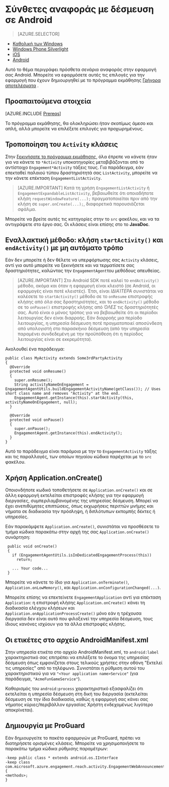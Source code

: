 <properties
    pageTitle="Επιλογές για προχωρημένους αναφοράς για Azure Mobile δέσμευση Android SDK"
    description="Περιγράφει πώς μπορείτε να κάνετε σύνθετες αναφοράς για να καταγράψετε ανάλυσης για Azure Mobile δέσμευση Android SDK"
    services="mobile-engagement"
    documentationCenter="mobile"
    authors="piyushjo"
    manager="erikre"
    editor="" />

<tags
    ms.service="mobile-engagement"
    ms.workload="mobile"
    ms.tgt_pltfrm="mobile-android"
    ms.devlang="Java"
    ms.topic="article"
    ms.date="08/10/2016"
    ms.author="piyushjo;ricksal" />

# <a name="advanced-reporting-with-engagement-on-android"></a>Σύνθετες αναφοράς με δέσμευση σε Android

> [AZURE.SELECTOR]
- [Καθολική των Windows](mobile-engagement-windows-store-integrate-engagement.md)
- [Windows Phone Silverlight](mobile-engagement-windows-phone-integrate-engagement.md)
- [iOS](mobile-engagement-ios-integrate-engagement.md)
- [Android](mobile-engagement-android-advanced-reporting.md)

Αυτό το θέμα περιγράφει πρόσθετα σενάρια αναφοράς στην εφαρμογή σας Android. Μπορείτε να εφαρμόσετε αυτές τις επιλογές για την εφαρμογή που έχουν δημιουργηθεί με το πρόγραμμα εκμάθησης [Γρήγορα αποτελέσματα](mobile-engagement-android-get-started.md) .

## <a name="prerequisites"></a>Προαπαιτούμενα στοιχεία

[AZURE.INCLUDE [Prereqs](../../includes/mobile-engagement-android-prereqs.md)]

Το πρόγραμμα εκμάθησης, θα ολοκληρώσει ήταν σκοπίμως άμεσο και απλή, αλλά μπορείτε να επιλέξετε επιλογές για προχωρημένους.

## <a name="modifying-your-activity-classes"></a>Τροποποίηση του `Activity` κλάσεις

Στην [ξεκινήσατε το πρόγραμμα εκμάθησης](mobile-engagement-android-get-started.md), όλα έπρεπε να κάνετε ήταν για να κάνετε το `*Activity` υποκατηγορίες μεταβιβάζονται από το αντίστοιχο `Engagement*Activity` τάξεις τους. Για παράδειγμα, εάν επεκταθεί παλαιού τύπου δραστηριότητά σας `ListActivity`, μπορείτε να την κάνετε επέκταση `EngagementListActivity`.

> [AZURE.IMPORTANT] Κατά τη χρήση `EngagementListActivity` ή `EngagementExpandableListActivity`, βεβαιωθείτε ότι οποιαδήποτε κλήση `requestWindowFeature(...);` πραγματοποιείται πριν από την κλήση σε `super.onCreate(...);`, διαφορετικά παρουσιάζεται σφάλμα.

Μπορείτε να βρείτε αυτές τις κατηγορίες στην το `src` φακέλου, και να τα αντιγράψετε στο έργο σας. Οι κλάσεις είναι επίσης στο το **JavaDoc**.

## <a name="alternate-method-call-startactivity-and-endactivity-manually"></a>Εναλλακτική μέθοδο: κλήση `startActivity()` και `endActivity()` με μη αυτόματο τρόπο

Εάν δεν μπορείτε ή δεν θέλετε να υπερφόρτωσης σας `Activity` κλάσεις, αντί για αυτό μπορείτε να ξεκινήσετε και να τερματίσετε σας δραστηριότητες, καλώντας την `EngagementAgent`του μεθόδους απευθείας.

> [AZURE.IMPORTANT] Στο Android SDK ποτέ καλεί το `endActivity()` μέθοδο, ακόμα και όταν η εφαρμογή είναι κλειστό (σε Android, οι εφαρμογές είναι ποτέ κλειστές). Έτσι, είναι *ΙΔΙΑΊΤΕΡΑ* συνιστάται να καλέσετε το `startActivity()` μέθοδο σε το `onResume` επιστροφής κλήσης από *όλα* σας δραστηριότητες, και το `endActivity()` μέθοδο σε το `onPause()` επιστροφής κλήσης από *ΌΛΕΣ* τις δραστηριότητές σας. Αυτό είναι ο μόνος τρόπος για να βεβαιωθείτε ότι οι περίοδοι λειτουργίας δεν είναι διαρροής. Εάν διαρροής μια περίοδο λειτουργίας, η υπηρεσία δέσμευση ποτέ πραγματοποιεί αποσύνδεση από υπολογιστή στο παρασκήνιο δέσμευση (από την υπηρεσία παραμένει συνδεδεμένη με την προϋπόθεση ότι η περίοδος λειτουργίας είναι σε εκκρεμότητα).

Ακολουθεί ένα παράδειγμα:

    public class MyActivity extends Some3rdPartyActivity
    {
      @Override
      protected void onResume()
      {
        super.onResume();
        String activityNameOnEngagement = EngagementAgentUtils.buildEngagementActivityName(getClass()); // Uses short class name and removes "Activity" at the end.
        EngagementAgent.getInstance(this).startActivity(this, activityNameOnEngagement, null);
      }

      @Override
      protected void onPause()
      {
        super.onPause();
        EngagementAgent.getInstance(this).endActivity();
      }
    }

Αυτό το παράδειγμα είναι παρόμοια με την το `EngagementActivity` τάξης και τις παραλλαγές, των οποίων πηγαίου κώδικα παρέχεται με το `src` φακέλου.

## <a name="using-applicationoncreate"></a>Χρήση Application.onCreate()

Οποιονδήποτε κωδικό τοποθετήσετε σε `Application.onCreate()` και σε άλλη εφαρμογή εκτελείται επιστροφές κλήσης για την εφαρμογή διεργασίες, συμπεριλαμβανομένης της υπηρεσίας δέσμευση. Μπορεί να έχει ανεπιθύμητες επιπτώσεις, όπως εκχωρήσεις περιττών μνήμης και νήματα σε διαδικασία την πρόσληψη, ή διπλότυπων εκπομπής δέκτες ή υπηρεσίες.

Εάν παρακάμψετε `Application.onCreate()`, συνιστάται να προσθέσετε το τμήμα κώδικα παρακάτω στην αρχή της σας `Application.onCreate()` συνάρτηση:

     public void onCreate()
     {
       if (EngagementAgentUtils.isInDedicatedEngagementProcess(this))
         return;

       ... Your code...
     }

Μπορείτε να κάνετε το ίδιο για `Application.onTerminate()`, `Application.onLowMemory()`, και `Application.onConfigurationChanged(...)`.

Μπορείτε επίσης να επεκτείνετε `EngagementApplication` αντί για επέκταση `Application`: η επιστροφή κλήσης `Application.onCreate()` κάνει τη διαδικασία ελέγχου κλήσεων και `Application.onApplicationProcessCreate()` μόνο εάν η τρέχουσα διεργασία δεν είναι αυτό που φιλοξενεί την υπηρεσία δέσμευση, τους ίδιους κανόνες ισχύουν για τα άλλα επιστροφές κλήσης.

## <a name="tags-in-the-androidmanifestxml-file"></a>Οι ετικέτες στο αρχείο AndroidManifest.xml

Στην υπηρεσία ετικέτα στο αρχείο AndroidManifest.xml, το `android:label` χαρακτηριστικό σας επιτρέπει να επιλέξετε το όνομα της υπηρεσίας δέσμευση όπως εμφανίζεται στους τελικούς χρήστες στην οθόνη "Εκτελεί τις υπηρεσίες" από το τηλέφωνο. Συνιστάται η ρύθμιση αυτού του χαρακτηριστικού για να `"<Your application name>Service"` (για παράδειγμα, `"AcmeFunGameService"`).

Καθορισμός του `android:process` χαρακτηριστικό εξασφαλίζει ότι εκτελείται η υπηρεσία δέσμευση στη δική του διεργασία (εκτελείται δέσμευση σε την ίδια διαδικασία, καθώς η εφαρμογή σας κάνει σας νήματος κύριες/περιβάλλον εργασίας Χρήστη ενδεχομένως λιγότερο αποκρίνεται).

## <a name="building-with-proguard"></a>Δημιουργία με ProGuard

Εάν δημιουργείτε το πακέτο εφαρμογών με ProGuard, πρέπει να διατηρήσετε ορισμένες κλάσεις. Μπορείτε να χρησιμοποιήσετε το παρακάτω τμήμα κώδικα ρύθμισης παραμέτρων:

    -keep public class * extends android.os.IInterface
    -keep class com.microsoft.azure.engagement.reach.activity.EngagementWebAnnouncementActivity$EngagementReachContentJS {
    <methods>;
    }
